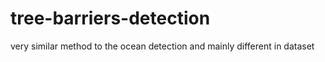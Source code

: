 # tree-barriers-detection
very similar method to the ocean detection and mainly different in dataset
